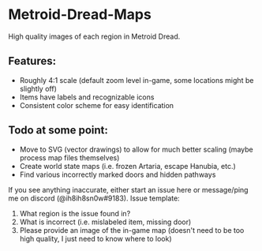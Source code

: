 # Metroid-Dread-Maps

High quality images of each region in Metroid Dread. 

## Features:
- Roughly 4:1 scale (default zoom level in-game, some locations might be slightly off)
- Items have labels and recognizable icons
- Consistent color scheme for easy identification

## Todo at some point:
- Move to SVG (vector drawings) to allow for much better scaling (maybe process map files themselves)
- Create world state maps (i.e. frozen Artaria, escape Hanubia, etc.)
- Find various incorrectly marked doors and hidden pathways

If you see anything inaccurate, either start an issue here or message/ping me on discord (@ih8ih8sn0w#9183). 
Issue template:
1. What region is the issue found in?
2. What is incorrect (i.e. mislabeled item, missing door)
3. Please provide an image of the in-game map (doesn't need to be too high quality, I just need to know where to look)
